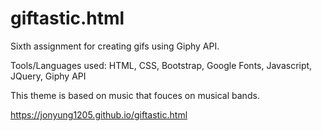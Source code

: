 # giftastic.html

Sixth assignment for creating gifs using Giphy API.

Tools/Languages used: HTML, CSS, Bootstrap, Google Fonts, Javascript, JQuery, Giphy API

This theme is based on music that fouces on musical bands. 

https://jonyung1205.github.io/giftastic.html 


